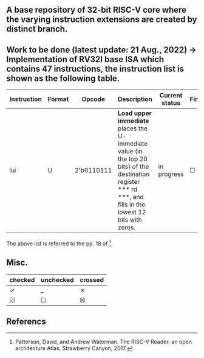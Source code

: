 ## A base repository of 32-bit RISC-V core where the varying instruction extensions are created by distinct branch.

## Work to be done (latest update: 21 Aug., 2022) -> Implementation of  RV32I base ISA which contains 47 instructions, the instruction list is shown as the following table.

| Instruction | Format | Opcode | Description | Current status | Finished |
| ---- | --- | ---------- | -------------------- | ----- | --- |
| lui | U | 2'b0110111 | **Load upper immediate** places the U-immediate value (in the top 20 bits) of the destination register *** rd ***, and fills in the lowest 12 bits with zeros. | in progress | &#x2610; |

The above list is referred to the pp. 18 of [^1].

## Misc.

|checked|unchecked|crossed|
|---|---|---|
|&check;|_|&cross;|
|&#x2611;|&#x2610;|&#x2612;|

## Referencs
[^1]: Patterson, David, and Andrew Waterman. The RISC-V Reader: an open architecture Atlas. Strawberry Canyon, 2017.
[^2]: https://msyksphinz.hatenablog.com/entry/2020/05/18/040000
